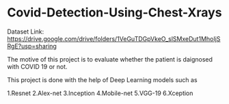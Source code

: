 # Covid-Detection-Using-Chest-Xrays

Dataset Link: https://drive.google.com/drive/folders/1VeGuTDGpVkeO_slSMxeDut1MhoIjSRgE?usp=sharing

The motive of this project is to evaluate whether the patient is daignosed with COVID 19 or not. 

This project is done with the help of Deep Learning models such as 

1.Resnet
2.Alex-net
3.Inception
4.Mobile-net
5.VGG-19
6.Xception

